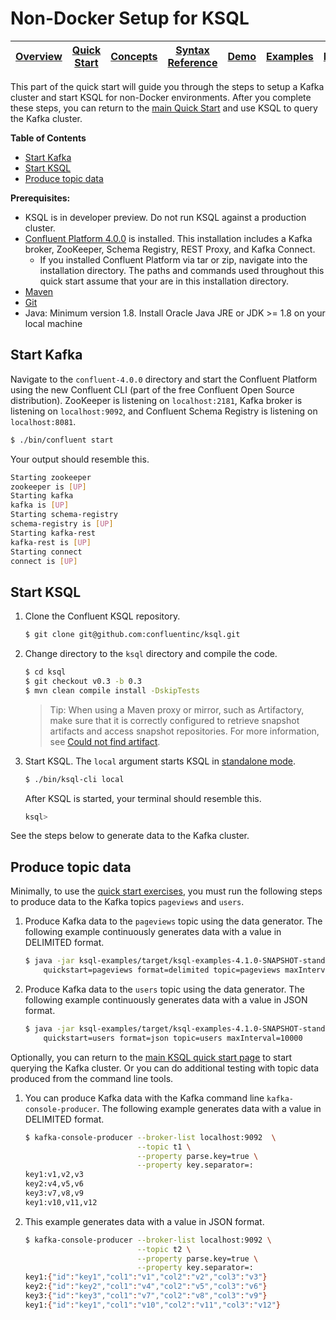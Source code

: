 # Non-Docker Setup for KSQL

| [Overview](/docs#ksql-documentation) |[Quick Start](/docs/quickstart#quick-start) | [Concepts](/docs/concepts.md#concepts) | [Syntax Reference](/docs/syntax-reference.md#syntax-reference) |[Demo](/ksql-clickstream-demo#clickstream-analysis) | [Examples](/docs/examples.md#examples) | [FAQ](/docs/faq.md#frequently-asked-questions)  |
|---|----|-----|----|----|----|----|

This part of the quick start will guide you through the steps to setup a Kafka cluster and start KSQL for non-Docker environments. After you complete these steps, you can return to the [main Quick Start](/docs/quickstart#quick-start) and use KSQL to query the Kafka cluster.

**Table of Contents**

- [Start Kafka](#start-kafka)
- [Start KSQL](#start-ksql)
- [Produce topic data](#produce-topic-data)

**Prerequisites:**
- KSQL is in developer preview. Do not run KSQL against a production cluster.
- [Confluent Platform 4.0.0](http://docs.confluent.io/current/installation.html) is installed. This installation includes a Kafka broker, ZooKeeper, Schema Registry, REST Proxy, and Kafka Connect.
  - If you installed Confluent Platform via tar or zip, navigate into the installation directory. The paths and commands used throughout this quick start assume that your are in this installation directory.
- [Maven](https://maven.apache.org/install.html)
- [Git](https://git-scm.com/downloads)
- Java: Minimum version 1.8. Install Oracle Java JRE or JDK \>= 1.8 on your local machine

## Start Kafka

Navigate to the `confluent-4.0.0` directory and start the Confluent Platform using the new Confluent CLI (part of the free Confluent Open Source distribution). ZooKeeper is listening on `localhost:2181`, Kafka broker is listening on `localhost:9092`, and Confluent Schema Registry is listening on `localhost:8081`.

```bash
$ ./bin/confluent start
```

Your output should resemble this.

```bash
Starting zookeeper
zookeeper is [UP]
Starting kafka
kafka is [UP]
Starting schema-registry
schema-registry is [UP]
Starting kafka-rest
kafka-rest is [UP]
Starting connect
connect is [UP]
```

## Start KSQL

1.  Clone the Confluent KSQL repository.

    ```bash
    $ git clone git@github.com:confluentinc/ksql.git
    ```

1.  Change directory to the `ksql` directory and compile the code.

    ```bash
    $ cd ksql
    $ git checkout v0.3 -b 0.3
    $ mvn clean compile install -DskipTests
    ```

    > Tip: When using a Maven proxy or mirror, such as Artifactory, make sure that it is correctly configured to
    > retrieve snapshot artifacts and access snapshot repositories. For more information, see
    > [Could not find artifact](https://github.com/confluentinc/ksql/issues/537).

1.  Start KSQL. The `local` argument starts KSQL in [standalone mode](/docs/concepts.md#modes-of-operation).

    ```bash
    $ ./bin/ksql-cli local
    ```

    After KSQL is started, your terminal should resemble this.

    ```bash
    ksql>
    ```

See the steps below to generate data to the Kafka cluster.

## Produce topic data
Minimally, to use the [quick start exercises](/docs/quickstart#quick-start), you must run the following steps to produce data to the Kafka topics `pageviews` and `users`.

1.  Produce Kafka data to the `pageviews` topic using the data generator. The following example continuously generates data with a value in DELIMITED format.

    ```bash
    $ java -jar ksql-examples/target/ksql-examples-4.1.0-SNAPSHOT-standalone.jar \
        quickstart=pageviews format=delimited topic=pageviews maxInterval=10000
    ```

1.  Produce Kafka data to the `users` topic using the data generator. The following example continuously generates data with a value in JSON format.

    ```bash
    $ java -jar ksql-examples/target/ksql-examples-4.1.0-SNAPSHOT-standalone.jar \
        quickstart=users format=json topic=users maxInterval=10000
    ```

Optionally, you can return to the [main KSQL quick start page](/docs/quickstart#quick-start) to start querying the Kafka cluster. Or you can do additional testing with topic data produced from the command line tools.

1.  You can produce Kafka data with the Kafka command line `kafka-console-producer`. The following example generates data with a value in DELIMITED format.

    ```bash
    $ kafka-console-producer --broker-list localhost:9092  \
                             --topic t1 \
                             --property parse.key=true \
                             --property key.separator=:
    key1:v1,v2,v3
    key2:v4,v5,v6
    key3:v7,v8,v9
    key1:v10,v11,v12
    ```

1.  This example generates data with a value in JSON format.

    ```bash
    $ kafka-console-producer --broker-list localhost:9092 \
                             --topic t2 \
                             --property parse.key=true \
                             --property key.separator=:
    key1:{"id":"key1","col1":"v1","col2":"v2","col3":"v3"}
    key2:{"id":"key2","col1":"v4","col2":"v5","col3":"v6"}
    key3:{"id":"key3","col1":"v7","col2":"v8","col3":"v9"}
    key1:{"id":"key1","col1":"v10","col2":"v11","col3":"v12"}
    ```

